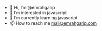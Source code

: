 - 👋 Hi, I’m @emrahgarip
- 👀 I’m interested in javascript
- 🌱 I’m currently learning javascript
- 📫 How to reach me mail@emrahgarip.com

<!---
emrahgarip/emrahgarip is a ✨ special ✨ repository because its `README.md` (this file) appears on your GitHub profile.
You can click the Preview link to take a look at your changes.
--->
